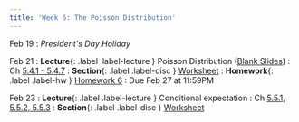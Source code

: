 ```yaml
---
title: 'Week 6: The Poisson Distribution'
---
```


Feb 19
: *President's Day Holiday*

Feb 21
: **Lecture**{: .label .label-lecture } Poisson Distribution ([Blank Slides](/assets/slides/lec-15-pre-lec.pdf))
    : Ch [5.4.1 - 5.4.7](http://stat88.org/textbook/content/Chapter_05/04_Unbiased_Estimators.html)
: **Section**{: .label .label-disc } [Worksheet](/assets/worksheets/02_21.pdf)
: **Homework**{: .label .label-hw } [Homework 6](http://prob140.datahub.berkeley.edu/hub/user-redirect/git-pull?repo=https://github.com/stat88/content-sp24&branch=main&subPath=hw/Homework_06.ipynb)
    : Due Feb 27 at 11:59PM

Feb 23
: **Lecture**{: .label .label-lecture } Conditional expectation
    : Ch [5.5.1, 5.5.2, 5.5.3](http://stat88.org/textbook/content/Chapter_05/05_Conditional_Expectation.html)
: **Section**{: .label .label-disc } [Worksheet](/assets/worksheets/02_23.pdf)
